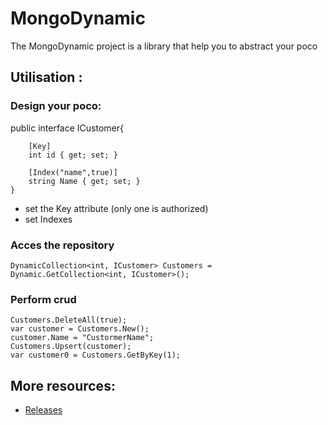 
# MongoDynamic


The MongoDynamic project is a library that help you to abstract your poco


## Utilisation :

### Design your poco:
 public interface ICustomer{
    
        [Key]
        int id { get; set; }

        [Index("name",true)]
        string Name { get; set; }
    }

   * set the Key attribute (only one is authorized)
   * set Indexes

### Acces the repository
    DynamicCollection<int, ICustomer> Customers = Dynamic.GetCollection<int, ICustomer>();

### Perform crud
    Customers.DeleteAll(true);
    var customer = Customers.New();
    customer.Name = "CustormerName";
    Customers.Upsert(customer);
    var customer0 = Customers.GetByKey(1);

## More resources:


* [Releases](https://github.com/jcambert/MongoDyn/tree/master/MongoDynamic)

